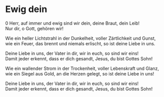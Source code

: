 # Ewig dein

0 Herr, auf immer und ewig sind wir dein, deine Braut, dein Leib!  
Nur dir, o Gott, gehören wir!  
  
Wie ein heller Lichtstrahl in der Dunkelheit, voller Zärtlichkeit und Gunst,  
wie ein Feuer, das brennt und niemals erlischt, so ist deine Liebe in uns.  
  
Deine Liebe in uns, der Vater in dir, wir in euch, so sind wir eins!  
Damit jeder erkennt, dass er dich gesandt, Jesus, du bist Gottes Sohn!  
  
Wie ein wallender Strom in der Trockenheit, voller Lebenskraft und Glanz,  
wie ein Siegel aus Gold, an die Herzen gelegt, so ist deine Liebe in uns!  
  
Deine Liebe in uns, der Vater in dir, wir in euch, so sind wir eins!  
Damit jeder erkennt, dass er dich gesandt, Jesus, du bist Gottes Sohn!  
